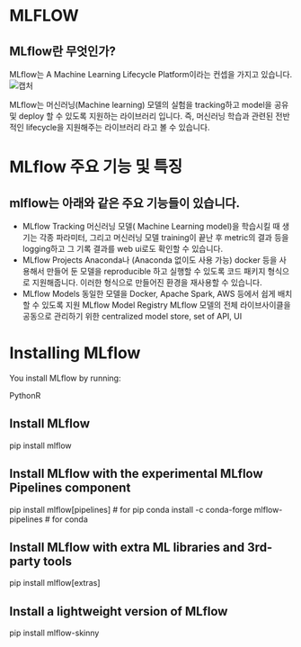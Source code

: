 # MLFLOW

## MLflow란 무엇인가?

MLflow는 A Machine Learning Lifecycle Platform이라는 컨셉을 가지고 있습니다. 
![캡처](https://user-images.githubusercontent.com/48133382/196066735-69463fd5-39a4-45a5-8a8c-1efa3de7616a.PNG)

MLflow는 머신러닝(Machine learning) 모델의 실험을 tracking하고 model을 공유 및 deploy 할 수 있도록 지원하는 라이브러리 입니다. 
즉, 머신러닝 학습과 관련된 전반적인 lifecycle을 지원해주는 라이브러리 라고 볼 수 있습니다.



# MLflow 주요 기능 및 특징

## mlflow는 아래와 같은 주요 기능들이 있습니다. 

- MLflow Tracking
머신러닝 모델( Machine Learning model)을 학습시킬 때 생기는 각종 파라미터, 그리고 머신러닝 모델 training이 끝난 후 metric의 결과 등을 logging하고 그 기록 결과를 web ui로도 확인할 수 있습니다.
- MLflow Projects
Anaconda나 (Anaconda 없이도 사용 가능) docker 등을 사용해서 만들어 둔 모델을 reproducible 하고 실행할 수 있도록 코드 패키지 형식으로 지원해줍니다. 이러한 형식으로 만들어진 환경을 재사용할 수 있습니다.
- MLflow Models
동일한 모델을 Docker, Apache Spark, AWS 등에서 쉽게 배치할 수 있도록 지원
MLflow Model Registry
MLflow 모델의 전체 라이브사이클을 공동으로 관리하기 위한 centralized model store, set of API, UI


# Installing MLflow
You install MLflow by running:

PythonR
## Install MLflow
pip install mlflow

## Install MLflow with the experimental MLflow Pipelines component
pip install mlflow[pipelines]  # for pip
conda install -c conda-forge mlflow-pipelines  # for conda

## Install MLflow with extra ML libraries and 3rd-party tools
pip install mlflow[extras]

## Install a lightweight version of MLflow
pip install mlflow-skinny



